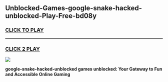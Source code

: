 
## Unblocked-Games-google-snake-hacked-unblocked-Play-Free-bd08y
<h3>
<a href="https://premium76.site?title=google-snake-hacked-unblocked&ref=18A">CLICK TO PLAY</a></h3>
<hr>

<h3>
<a href="https://premium76.site?title=google-snake-hacked-unblocked&ref=18A">CLICK 2 PLAY</a>
  
</h3>

<a href="https://premium76.site?title=google-snake-hacked-unblocked&ref=18A"><img src="https://clearcache.store/games.png"></a>


**google-snake-hacked-unblocked games unblocked: Your Gateway to Fun and Accessible Online Gaming**
